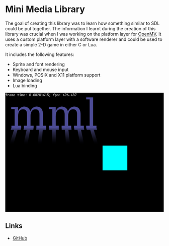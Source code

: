 # Mini Media Library

The goal of creating this library was to learn how something similar to
SDL could be put together. The information I learnt during the creation
of this library was crucial when I was working on the platform layer for
[OpenMV](openmv.html). It uses a custom platform layer with a software
renderer and could be used to create a simple 2-D game in either C or Lua.

It includes the following features:
 - Sprite and font rendering
 - Keyboard and mouse input
 - Windows, POSIX and X11 platform support
 - Image loading
 - Lua binding

![screenshot](media/mml.png)

## Links
 - [GitHub](https://github.com/quou/mml/)
